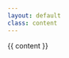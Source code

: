 ```yaml
---
layout: default
class: content
---
```


<x-book>
    <article slot="content">{{ content }}</article>
    <i slot="left" class="icon fa fa-arrow-circle-left"></i>
    <i slot="right" class="icon fa fa-arrow-circle-right"></i>
</x-book>
